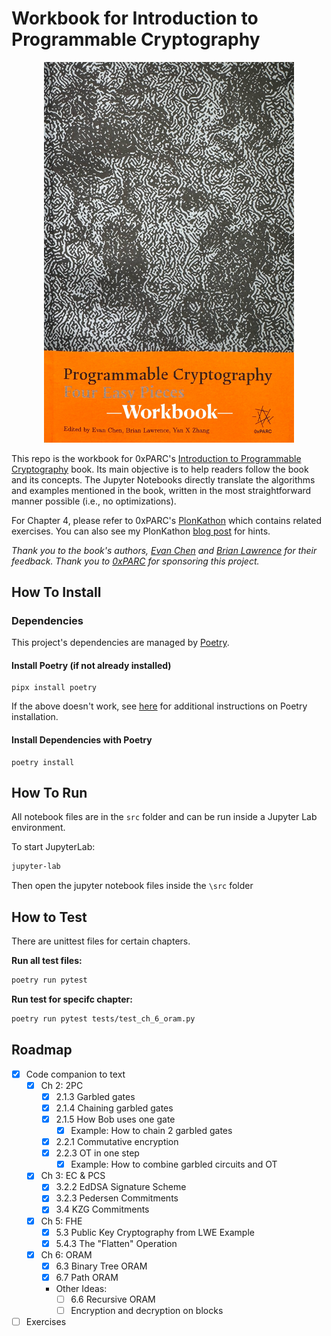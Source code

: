 # Workbook for Introduction to Programmable Cryptography

<p align="center">
  <img src="cover.jpg" width="400">
</p>

This repo is the workbook for 0xPARC's [Introduction to Programmable Cryptography](https://github.com/0xPARC/0xparc-intro-book) book. Its main objective is to help readers follow the book and its concepts. The Jupyter Notebooks directly translate the algorithms and examples mentioned in the book, written in the most straightforward manner possible (i.e., no optimizations).

For Chapter 4, please refer to 0xPARC's [PlonKathon](https://github.com/0xPARC/plonkathon) which contains related exercises. You can also see my PlonKathon [blog post](https://flyingnobita.com/posts/2024/09/29/plonkathon) for hints.

_Thank you to the book's authors, [Evan Chen](https://github.com/vEnhance) and [Brian Lawrence](https://github.com/tideofwords) for their feedback. Thank you to [0xPARC](https://0xparc.org/) for sponsoring this project._

## How To Install

### Dependencies

This project's dependencies are managed by [Poetry](https://python-poetry.org/).

#### Install Poetry (if not already installed)

```shell
pipx install poetry
```

If the above doesn't work, see [here](https://python-poetry.org/docs/#installation) for additional instructions on Poetry installation.

#### Install Dependencies with Poetry

```shell
poetry install
```

## How To Run

All notebook files are in the `src` folder and can be run inside a Jupyter Lab environment.

To start JupyterLab:

```bash
jupyter-lab
```

Then open the jupyter notebook files inside the `\src` folder

## How to Test

There are unittest files for certain chapters.

**Run all test files:**

```bash
poetry run pytest
```

**Run test for specifc chapter:**

```bash
poetry run pytest tests/test_ch_6_oram.py
```

## Roadmap

- [x] Code companion to text
  - [x] Ch 2: 2PC
    - [x] 2.1.3 Garbled gates
    - [x] 2.1.4 Chaining garbled gates
    - [x] 2.1.5 How Bob uses one gate
      - [x] Example: How to chain 2 garbled gates
    - [x] 2.2.1 Commutative encryption
    - [x] 2.2.3 OT in one step
      - [x] Example: How to combine garbled circuits and OT
  - [x] Ch 3: EC & PCS
    - [x] 3.2.2 EdDSA Signature Scheme
    - [x] 3.2.3 Pedersen Commitments
    - [x] 3.4 KZG Commitments
  - [x] Ch 5: FHE
    - [x] 5.3 Public Key Cryptography from LWE Example
    - [x] 5.4.3 The "Flatten" Operation
  - [x] Ch 6: ORAM
    - [x] 6.3 Binary Tree ORAM
    - [x] 6.7 Path ORAM
    - Other Ideas:
      - [ ] 6.6 Recursive ORAM
      - [ ] Encryption and decryption on blocks
- [ ] Exercises
